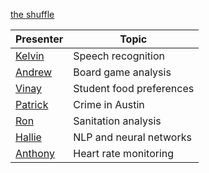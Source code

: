 [the shuffle](https://rawgit.com/ggodreau/presentations/pattypants/order.html)

|Presenter|Topic|
|---|---|
|[Kelvin](https://docs.google.com/presentation/d/126Ubh9JRmqUmOgVzAhBNnw8HF9It9PcdklMyhKhAo5I/edit?usp=sharing)|Speech recognition|
|[Andrew](https://docs.google.com/presentation/d/1Cm0NnRqgoZrta1xqlL1CVsLwl5ll2jqnISFCZmvLq-E/edit?usp=sharing)|Board game analysis|
|[Vinay](https://drive.google.com/open?id=172F7vN3suPCcLUSVUSAmXeeLtOkdHvP_GIFNca8q0_g)|Student food preferences|
|[Patrick](https://docs.google.com/presentation/d/105g-6jJMsVd-m0UfXrC9fdTFWt_DSeM34w0Y3wRkOt4/edit?usp=sharing)|Crime in Austin|
|[Ron](https://docs.google.com/presentation/d/1peS0irb9OOpdm4dMDWhn4rq9ax8EfOCGUpyYiaJvZn4/edit?usp=sharing)|Sanitation analysis|
|[Hallie](https://docs.google.com/presentation/d/1vYHLNGcYZYNvsJLZioeX1n3uofmzoRmsaUy5HvShDpw/edit?usp=sharing)|NLP and neural networks|
|[Anthony](https://docs.google.com/presentation/d/1FGJTPLlGs5YAVFKdEnbO5OSlDJrpVUQFSKwJSMPpbgA/edit#slide=id.p)|Heart rate monitoring|

